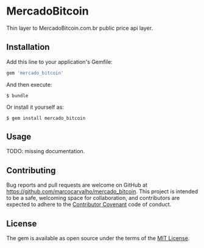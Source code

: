 # MercadoBitcoin

Thin layer to MercadoBitcoin.com.br public price api layer.

## Installation

Add this line to your application's Gemfile:

```ruby
gem 'mercado_bitcoin'
```

And then execute:

    $ bundle

Or install it yourself as:

    $ gem install mercado_bitcoin

## Usage

TODO: missing documentation.

## Contributing

Bug reports and pull requests are welcome on GitHub at https://github.com/marcocarvalho/mercado_bitcoin. This project is intended to be a safe, welcoming space for collaboration, and contributors are expected to adhere to the [Contributor Covenant](contributor-covenant.org) code of conduct.


## License

The gem is available as open source under the terms of the [MIT License](http://opensource.org/licenses/MIT).

